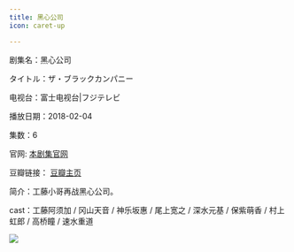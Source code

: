 ```yaml
---
title: 黑心公司
icon: caret-up

---
```


剧集名：黑心公司

タイトル：ザ・ブラックカンパニー

电视台：富士电视台|フジテレビ

播放日期：2018-02-04

集数：6

官网: [本剧集官网](https://otn.fujitv.co.jp/black-company/index.html)

豆瓣链接： [豆瓣主页](https://movie.douban.com/subject/30132525/)


简介：工藤小哥再战黑心公司。​​​​

cast：工藤阿须加 / 冈山天音 / 神乐坂惠 / 尾上宽之 / 深水元基 / 保紫萌香 / 村上虹郎 / 高桥瞳 / 速水重道

![](https://listpic.tsgsanjiao.com/2018/2018hxgs.jpg)